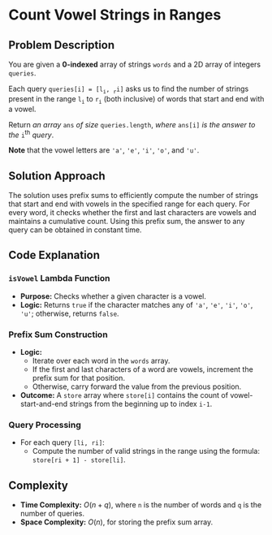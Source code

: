 # Count Vowel Strings in Ranges

## Problem Description

You are given a **0-indexed** array of strings `words` and a 2D array of integers `queries`.

Each query `queries[i] = [l`<sub>`i`</sub>`, `<sub>`r`</sub>`i]` asks us to find the number of strings present in the range `l`<sub>`i`</sub> to `r`<sub>`i`</sub> (both inclusive) of words that start and end with a vowel.

Return *an array* `ans` *of size* `queries.length`, *where* `ans[i]` *is the answer to the* `i`<sup>th</sup> *query*.

**Note** that the vowel letters are `'a'`, `'e'`, `'i'`, `'o'`, and `'u'`.

## Solution Approach

The solution uses prefix sums to efficiently compute the number of strings that start and end with vowels in the specified range for each query. For every word, it checks whether the first and last characters are vowels and maintains a cumulative count. Using this prefix sum, the answer to any query can be obtained in constant time.

## Code Explanation

### `isVowel` Lambda Function

- **Purpose:** Checks whether a given character is a vowel.
- **Logic:** Returns `true` if the character matches any of `'a'`, `'e'`, `'i'`, `'o'`, `'u'`; otherwise, returns `false`.

### Prefix Sum Construction

- **Logic:**  
  - Iterate over each word in the `words` array.  
  - If the first and last characters of a word are vowels, increment the prefix sum for that position.  
  - Otherwise, carry forward the value from the previous position.  
- **Outcome:** A `store` array where `store[i]` contains the count of vowel-start-and-end strings from the beginning up to index `i-1`.

### Query Processing

- For each query `[li, ri]`:
  - Compute the number of valid strings in the range using the formula:  `store[ri + 1] - store[li]`.

## Complexity

- **Time Complexity:** $O(n + q)$, where `n` is the number of words and `q` is the number of queries.
- **Space Complexity:** $O(n)$, for storing the prefix sum array.
